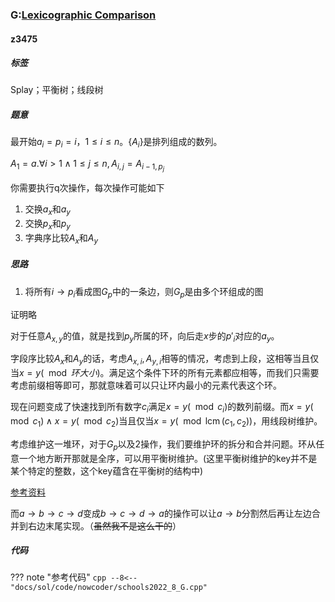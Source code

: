 ### G:[Lexicographic Comparison](https://ac.nowcoder.com/acm/contest/33193/G)

#### z3475

##### 标签

Splay；平衡树；线段树

##### 题意

最开始$a_i=p_i=i$，$1\le i \le n$。$\{A_i\}$是排列组成的数列。

$A_1=a.\forall i>1\land 1\le j \le n,A_{i,j}=A_{i-1,p_j}$

你需要执行q次操作，每次操作可能如下

1. 交换$a_x$和$a_y$
2. 交换$p_x$和$p_y$
3. 字典序比较$A_{x}$和$A_{y}$

##### 思路

1. 将所有$i\to p_i$看成图$G_p$中的一条边，则$G_p$是由多个环组成的图

证明略

对于任意$A_{x,y}$的值，就是找到$p_y$所属的环，向后走$x$步的$p'_i$对应的$a_y$。

字段序比较$A_x$和$A_y$的话，考虑$A_{x,i},A_{y,i}$相等的情况，考虑到上段，这相等当且仅当$x=y (\mod 环大小)$。满足这个条件下环的所有元素都应相等，而我们只需要考虑前缀相等即可，那就意味着可以只让环内最小的元素代表这个环。

现在问题变成了快速找到所有数字$c_i$满足$x=y (\mod c_i)$的数列前缀。而$x=y (\mod c_1) \land x=y (\mod c_2)$当且仅当$x=y(\mod \operatorname{lcm}(c_1,c_2))$，用线段树维护。

考虑维护这一堆环，对于$G_p$以及2操作，我们要维护环的拆分和合并问题。环从任意一个地方断开那就是全序，可以用平衡树维护。(这里平衡树维护的key并不是某个特定的整数，这个key蕴含在平衡树的结构中)

[参考资料](https://aimuke.github.io/algorithm/2019/07/01/algorithm-splay/#%E5%88%86%E8%A3%82%E4%B8%8E%E5%90%88%E5%B9%B6)

而$a\to b\to c\to d$变成$b\to c\to d\to a$的操作可以让$a\to b$分割然后再让左边合并到右边末尾实现。（~~虽然我不是这么干的~~）

##### 代码

??? note "参考代码"
    ```cpp
    --8<-- "docs/sol/code/nowcoder/schools2022_8_G.cpp"
    ```